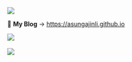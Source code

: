 <img src="https://capsule-render.vercel.app/api?type=wave&color=auto&height=300&section=header&text=I'm%20Lee%20Sungjin%20👋&fontSize=90" />

🔭 **My Blog** &rarr; https://asungajinli.github.io


<img src="https://github-readme-stats.vercel.app/api/top-langs/?username=asungajinli&layout=compact"><br><br>
<img src="https://github-readme-stats.vercel.app/api?username=asungajinli&show_icons=true">

<!--
**asungajinli/asungajinli** is a ✨ _special_ ✨ repository because its `README.md` (this file) appears on your GitHub profile.

Here are some ideas to get you started:

- 🔭 I’m currently working on ...
- 🌱 I’m currently learning ...
- 👯 I’m looking to collaborate on ...
- 🤔 I’m looking for help with ...
- 💬 Ask me about ...
- 📫 How to reach me: ...
- 😄 Pronouns: ...
- ⚡ Fun fact: ...
-->
